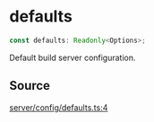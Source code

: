 # defaults

```ts
const defaults: Readonly<Options>;
```

Default build server configuration.

## Source

[server/config/defaults.ts:4](https://github.com/Elringus/Imgit/blob/fc320a2/src/server/config/defaults.ts#L4)

